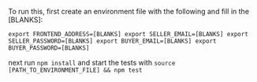 To run this, first create an environment file with the following and fill in the [BLANKS]:

`
export FRONTEND_ADDRESS=[BLANKS]
export SELLER_EMAIL=[BLANKS]
export SELLER_PASSWORD=[BLANKS]
export BUYER_EMAIL=[BLANKS]
export BUYER_PASSWORD=[BLANKS]
`

next run `npm install`
and start the tests with `source [PATH_TO_ENVIRONMENT_FILE] && npm test`